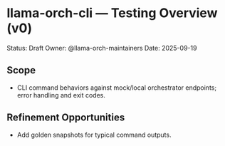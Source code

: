 # llama-orch-cli — Testing Overview (v0)

Status: Draft
Owner: @llama-orch-maintainers
Date: 2025-09-19

## Scope

- CLI command behaviors against mock/local orchestrator endpoints; error handling and exit codes.

## Refinement Opportunities

- Add golden snapshots for typical command outputs.
